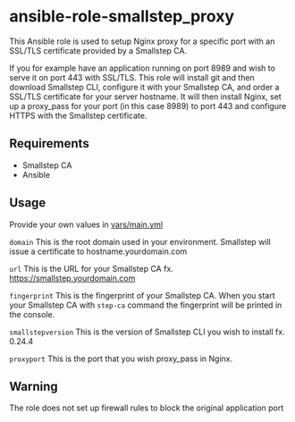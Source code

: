# ansible-role-smallstep_proxy

This Ansible role is used to setup Nginx proxy for a specific port with an SSL/TLS certificate provided by a Smallstep CA.

If you for example have an application running on port 8989 and wish to serve it on port 443 with SSL/TLS.
This role will install git and then download Smallstep CLI, configure it with your Smallstep CA, and order a SSL/TLS certificate for your server hostname.
It will then install Nginx, set up a proxy_pass for your port (in this case 8989) to port 443 and configure HTTPS with the Smallstep certificate.

## Requirements
- Smallstep CA
- Ansible

## Usage

Provide your own values in [vars/main.yml](vars/main.yml)

`domain`
This is the root domain used in your environment. Smallstep will issue a certificate to hostname.yourdomain.com

`url`
This is the URL for your Smallstep CA fx. https://smallstep.yourdomain.com

`fingerprint`
This is the fingerprint of your Smallstep CA. When you start your Smallstep CA with `step-ca` command the fingerprint will be printed in the console.

`smallstepversion`
This is the version of Smallstep CLI you wish to install fx. 0.24.4

`proxyport`
This is the port that you wish proxy_pass in Nginx.

## Warning

The role does not set up firewall rules to block the original application port
